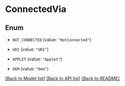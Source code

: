 # ConnectedVia

## Enum


* `NOT_CONNECTED` (value: `"NotConnected"`)

* `URI` (value: `"URI"`)

* `APPLET` (value: `"Applet"`)

* `OEM` (value: `"Oem"`)


[[Back to Model list]](../README.md#documentation-for-models) [[Back to API list]](../README.md#documentation-for-api-endpoints) [[Back to README]](../README.md)


